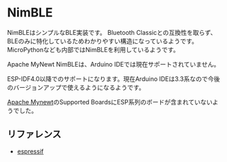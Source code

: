 # NimBLE

NimBLEはシンプルなBLE実装です。
Bluetooth Classicとの互換性を取らず、BLEのみに特化しているためわかりやすい構造になっているようです。
MicroPythonなども内部ではNimBLEを利用しているようです。

Apache MyNewt NimBLEは、Arduino IDEでは現在サポートされていません。

ESP-IDF4.0以降でのサポートになります。現在Arduino IDEは3.3系なので今後のバージョンアップで使えるようになるようです。

[Apache Mynewt](http://mynewt.apache.org/)のSupported BoardsにESP系列のボードが含まれていないようでした。

## リファレンス
- [espressif](https://docs.espressif.com/projects/esp-idf/en/latest/api-reference/bluetooth/nimble/index.html)
